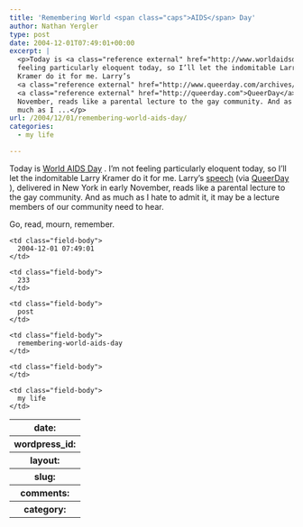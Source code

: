 ```yaml
---
title: 'Remembering World <span class="caps">AIDS</span> Day'
author: Nathan Yergler
type: post
date: 2004-12-01T07:49:01+00:00
excerpt: |
  <p>Today is <a class="reference external" href="http://www.worldaidsday.org/">World <span class="caps">AIDS</span> Day</a>. I’m not
  feeling particularly eloquent today, so I’ll let the indomitable Larry
  Kramer do it for me. Larry’s
  <a class="reference external" href="http://www.queerday.com/archives/006898.html">speech</a> (via
  <a class="reference external" href="http://queerday.com">QueerDay</a>), delivered in New York in early
  November, reads like a parental lecture to the gay community. And as
  much as I ...</p>
url: /2004/12/01/remembering-world-aids-day/
categories:
  - my life

---
```

Today is [World <span class="caps">AIDS</span> Day][1] . I’m not feeling particularly eloquent today, so I’ll let the indomitable Larry Kramer do it for me. Larry’s [speech][2]  (via [QueerDay][3] ), delivered in New York in early November, reads like a parental lecture to the gay community. And as much as I hate to admit it, it may be a lecture members of our community need to hear.

Go, read, mourn, remember.

<table class="docutils field-list" frame="void" rules="none">
  <col class="field-name" /> <col class="field-body" /> <tr class="field">
    <th class="field-name">
      date:
    </th>

    <td class="field-body">
      2004-12-01 07:49:01
    </td>
  </tr>

  <tr class="field">
    <th class="field-name">
      wordpress_id:
    </th>

    <td class="field-body">
      233
    </td>
  </tr>

  <tr class="field">
    <th class="field-name">
      layout:
    </th>

    <td class="field-body">
      post
    </td>
  </tr>

  <tr class="field">
    <th class="field-name">
      slug:
    </th>

    <td class="field-body">
      remembering-world-aids-day
    </td>
  </tr>

  <tr class="field">
    <th class="field-name">
      comments:
    </th>

    <td class="field-body">
    </td>
  </tr>

  <tr class="field">
    <th class="field-name">
      category:
    </th>

    <td class="field-body">
      my life
    </td>
  </tr>
</table>

 [1]: http://www.worldaidsday.org/
 [2]: http://www.queerday.com/archives/006898.html
 [3]: http://queerday.com